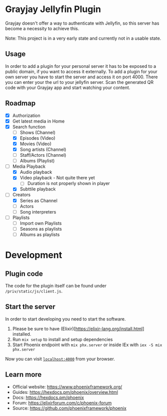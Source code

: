 # Grayjay Jellyfin Plugin

Grayjay doesn't offer a way to authenticate with Jellyfin, so this server has become a necessity to achieve this.

Note: This project is in a very early state and currently not in a usable state.

## Usage
In order to add a plugin for your personal server it has to be exposed to a public domain, if you want to access
it externally. To add a plugin for your own server you have to start the server and access it on port 4000.
There you can enter your the url to your jellyfin server. Scan the generated QR code with your Grayjay app
and start watching your content.


## Roadmap

* [x] Authorization
* [x] Get latest media in Home
* [x] Search function
  * [ ] Shows (Channel)
  * [x] Episodes (Video)
  * [x] Movies (Video)
  * [x] Song artists (Channel)
  * [ ] Staff/Actors (Channel)
  * [ ] Albums (Playlist)
* [ ] Media Playback 
  * [x] Audio playback
  * [x] Video playback - Not quite there yet
    * [ ] Duration is not properly shown in player
  * [x] Subttile playback
* [ ] Creators
  * [x] Series as Channel
  * [ ] Actors
  * [ ] Song interpreters
* [ ] Playlists
  * [ ] Import own Playlists
  * [ ] Seasons as playlists
  * [ ] Albums as playlists

# Development

## Plugin code
The code for the plugin itself can be found under `/priv/static/js/client.js`. 

## Start the server

In order to start developing you need to start the software. 

1) Please be sure to have (Elixir)[https://elixir-lang.org/install.html] installed.
2) Run `mix setup` to install and setup dependencies
3) Start Phoenix endpoint with `mix phx.server` or inside IEx with `iex -S mix phx.server`

Now you can visit [`localhost:4000`](http://localhost:4000) from your browser.

## Learn more

  * Official website: https://www.phoenixframework.org/
  * Guides: https://hexdocs.pm/phoenix/overview.html
  * Docs: https://hexdocs.pm/phoenix
  * Forum: https://elixirforum.com/c/phoenix-forum
  * Source: https://github.com/phoenixframework/phoenix
